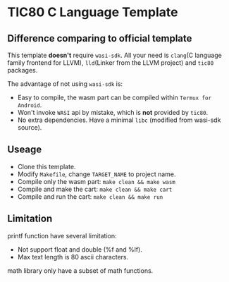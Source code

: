# TIC80 C Language Template

## Difference comparing to official template

This template **doesn't** require `wasi-sdk`.
All your need is `clang`(C language family frontend for LLVM),
`lld`(Linker from the LLVM project) 
and `tic80` packages.

The advantage of not using `wasi-sdk` is:

* Easy to compile, the wasm part can be compiled within `Termux for Android`.
* Won't invoke `WASI` api by mistake, which is **not** provided by `tic80`.
* No extra dependencies. Have a minimal `libc` (modified from wasi-sdk source).

## Useage

* Clone this template.
* Modify `Makefile`, change `TARGET_NAME` to project name.
* Compile only the wasm part: `make clean && make wasm`
* Compile and make the cart: `make clean && make cart`
* Compile and run the cart: `make clean && make run`

## Limitation

printf function have several limitation:

* Not support float and double (%f and %lf).
* Max text length is 80 ascii characters.

math library only have a subset of math functions.
